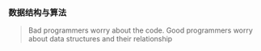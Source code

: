 
### 数据结构与算法

> Bad programmers worry about the code. Good programmers worry about data structures and their relationship